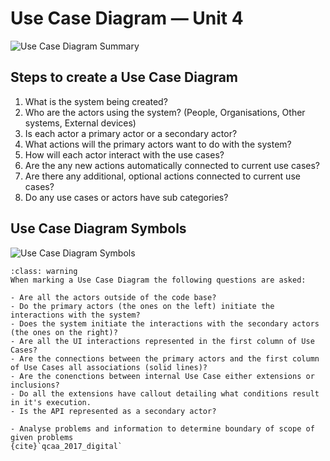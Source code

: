 # Use Case Diagram &mdash; Unit 4

![Use Case Diagram Summary](./assets/use_case_diagram.png)

## Steps to create a Use Case Diagram

1. What is the system being created?
2. Who are the actors using the system? (People, Organisations, Other systems, External devices)
3. Is each actor a primary actor or a secondary actor?
4. What actions will the primary actors want to do with the system?
5. How will each actor interact with the use cases?
6. Are the any new actions automatically connected to current use cases?
7. Are there any additional, optional actions connected to current use cases?
8. Do any use cases or actors have sub categories?

## Use Case Diagram Symbols

![Use Case Diagram Symbols](./assets/use_case_symbols.png)

```{admonition} Checking the Use Case Diagram for Unit 4
:class: warning
When marking a Use Case Diagram the following questions are asked:

- Are all the actors outside of the code base?
- Do the primary actors (the ones on the left) initiate the interactions with the system?
- Does the system initiate the interactions with the secondary actors (the ones on the right)?
- Are all the UI interactions represented in the first column of Use Cases?
- Are the connections between the primary actors and the first column of Use Cases all associations (solid lines)?
- Are the conenctions between internal Use Case either extensions or inclusions?
- Do all the extensions have callout detailing what conditions result in it's execution.
- Is the API represented as a secondary actor?
```

```{admonition} Unit 4 subject matter covered:
- Analyse problems and information to determine boundary of scope of given problems
{cite}`qcaa_2017_digital`
```